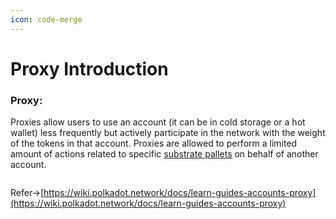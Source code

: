 ```yaml
---
icon: code-merge
---
```


# Proxy Introduction

### Proxy:

Proxies allow users to use an account (it can be in cold storage or a hot wallet) less frequently but actively participate in the network with the weight of the tokens in that account. Proxies are allowed to perform a limited amount of actions related to specific [substrate pallets](https://docs.substrate.io/reference/frame-pallets/) on behalf of another account.

<figure><img src="https://lvaum5an0ad.feishu.cn/space/api/box/stream/download/asynccode/?code=ODhiOGU3N2I1ZWE2OWZhZDk3MTUzZWM1ZDY4Zjc4MmZfOVdXY2N3MFdlRFNDM0Z4MzZ5NlNNTzNRejBLWGlMdlNfVG9rZW46RDYwb2J3OTk5b0VwRzV4MW0xVWNmamdzblNoXzE3MzAxMDAyNDA6MTczMDEwMzg0MF9WNA" alt=""><figcaption></figcaption></figure>

Refer->[https://wiki.polkadot.network/docs/learn-guides-accounts-proxy](https://wiki.polkadot.network/docs/learn-guides-accounts-proxy)




